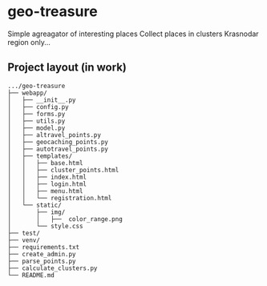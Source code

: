 # geo-treasure

Simple agreagator of interesting places
Collect places in clusters
Krasnodar region only...

## Project layout (in work)

```
.../geo-treasure
├── webapp/
│   ├── __init__.py
│   ├── config.py
│   ├── forms.py
│   ├── utils.py
│   ├── model.py
│   ├── altravel_points.py
│   ├── geocaching_points.py
│   ├── autotravel_points.py
│   ├── templates/
│   │   ├── base.html
│   │   ├── cluster_points.html
│   │   ├── index.html
│   │   ├── login.html
│   │   ├── menu.html
│   │   └── registration.html
│   └── static/
│       ├── img/
│       │   ├──  color_range.png
│       └── style.css
├── test/
├── venv/
├── requirements.txt
├── create_admin.py
├── parse_points.py
├── calculate_clusters.py
└── README.md
```
